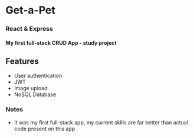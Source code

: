 # Get-a-Pet
### React & Express
#### My **first** full-stack CRUD App - study project

## Features
- User authentication
- JWT
- Image upload
- NoSQL Database

### Notes
- It was my first full-stack app, my current skills are far better than actual code present on this app
